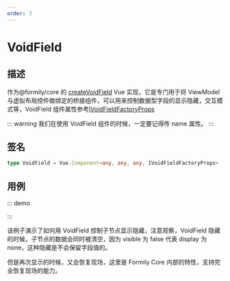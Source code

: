 ```yaml
---
order: 3
---
```


# VoidField

## 描述

作为@formily/core 的 [createVoidField](https://core.formilyjs.org/api/models/form#createvoidfield) Vue 实现，它是专门用于将 ViewModel 与虚拟布局控件做绑定的桥接组件，可以用来控制数据型字段的显示隐藏，交互模式等，VoidField 组件属性参考[IVoidFieldFactoryProps](https://core.formilyjs.org/api/models/form#ivoidfieldfactoryprops)

::: warning
我们在使用 VoidField 组件的时候，一定要记得传 name 属性。
:::

## 签名

```ts
type VoidField = Vue.Component<any, any, any, IVoidFieldFactoryProps>
```

## 用例

::: demo
<template>
<FormProvider :form="form">
<Space>
<VoidField name="layout">
<Field name="input" :component="[Input]" />
</VoidField>
<FormConsumer>
<template #default="{ form }">
<Space>
<Button
@click="() => {
form
.query('layout')
.take()
.setState((state) => {
state.visible = !state.visible
})
}" >
{{ form.query('layout').get('visible') ? 'Hide' : 'Show' }}
</Button>
<div>{{ JSON.stringify(form.values, null, 2) }}</div>
</Space>
</template>
</FormConsumer>
</Space>
</FormProvider>
</template>

<script>
import { Input, Space, Button } from 'ant-design-vue';
import { createForm } from '@formily/core'
import { FormProvider, Field, FormConsumer, VoidField } from '@formily/vue'
import 'ant-design-vue/dist/antd.css';

export default {
  components: { FormProvider, Field, FormConsumer, VoidField, Space, Button },
  data() {
    return {
      Input,
      form: createForm()
    }
  }
}
</script>

:::

该例子演示了如何用 VoidField 控制子节点显示隐藏，注意观察，VoidField 隐藏的时候，子节点的数据会同时被清空，因为 visible 为 false 代表 display 为 none，这种隐藏是不会保留字段值的。

但是再次显示的时候，又会恢复现场，这里是 Formily Core 内部的特性，支持完全恢复现场的能力。
